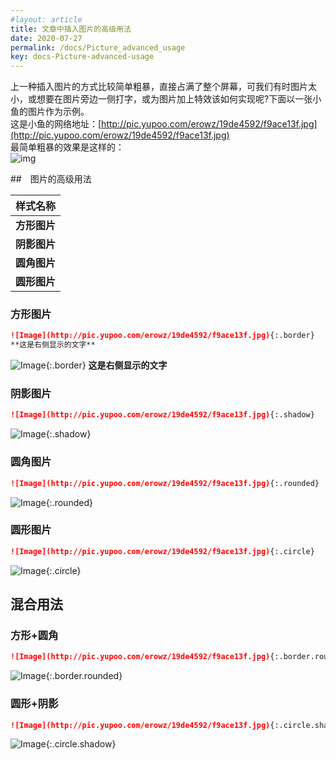 ```yaml
---
#layout: article
title: 文章中插入图片的高级用法
date: 2020-07-27
permalink: /docs/Picture_advanced_usage
key: docs-Picture-advanced-usage
---  
```

上一种插入图片的方式比较简单粗暴，直接占满了整个屏幕，可我们有时图片太小，或想要在图片旁边一侧打字，或为图片加上特效该如何实现呢?下面以一张小鱼的图片作为示例。  
这是小鱼的网络地址：[http://pic.yupoo.com/erowz/19de4592/f9ace13f.jpg](http://pic.yupoo.com/erowz/19de4592/f9ace13f.jpg)  
最简单粗暴的效果是这样的：  
![img](http://pic.yupoo.com/erowz/19de4592/f9ace13f.jpg) 
  

##　图片的高级用法
  
| 样式名称 |
| ---- |
| **方形图片** |
| **阴影图片** |
| **圆角图片** |
| **圆形图片** |
  
### 方形图片

```markdown
![Image](http://pic.yupoo.com/erowz/19de4592/f9ace13f.jpg){:.border}
**这是右侧显示的文字**
```
![Image](http://pic.yupoo.com/erowz/19de4592/f9ace13f.jpg){:.border}
**这是右侧显示的文字**
    
### 阴影图片
```markdown
![Image](http://pic.yupoo.com/erowz/19de4592/f9ace13f.jpg){:.shadow}
```
![Image](http://pic.yupoo.com/erowz/19de4592/f9ace13f.jpg){:.shadow}
  
### 圆角图片
```markdown
![Image](http://pic.yupoo.com/erowz/19de4592/f9ace13f.jpg){:.rounded}
```
![Image](http://pic.yupoo.com/erowz/19de4592/f9ace13f.jpg){:.rounded}  
  
### 圆形图片
```markdown
![Image](http://pic.yupoo.com/erowz/19de4592/f9ace13f.jpg){:.circle}
```
![Image](http://pic.yupoo.com/erowz/19de4592/f9ace13f.jpg){:.circle}

## 混合用法

### 方形+圆角
```markdown
![Image](http://pic.yupoo.com/erowz/19de4592/f9ace13f.jpg){:.border.rounded}
```
![Image](http://pic.yupoo.com/erowz/19de4592/f9ace13f.jpg){:.border.rounded}
  
### 圆形+阴影  
```markdown
![Image](http://pic.yupoo.com/erowz/19de4592/f9ace13f.jpg){:.circle.shadow}
```
![Image](http://pic.yupoo.com/erowz/19de4592/f9ace13f.jpg){:.circle.shadow}
  